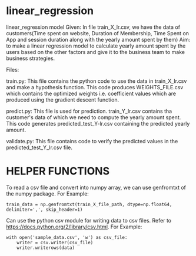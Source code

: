 # linear_regression
linear_regression model
Given: In file train_X_lr.csv, we have the data of customers(Time spent on website, Duration of Membership, Time Spent on App and session duration along with the yearly amount spent by them)
Aim: to make a linear regression model to calculate yearly amount spent by the users based on the other factors and give it to the business team to make business strategies.

Files:

train.py: This file contains the python code to use the data in train_X_lr.csv and make a hypothesis function. This code produces WEIGHTS_FILE.csv which contains the optimized weights i.e. coefficient values which are produced using the gradient descent function.

predict.py: This file is used for prediction. train_Y_lr.csv contains tha customer's data of which we need to compute the yearly amount spent. This code generates predicted_test_Y-lr.csv containing the predicted yearly amount.

validate.py: This file contains code to verify the predicted values in the predicted_test_Y_lr.csv file.

# HELPER FUNCTIONS

To read a csv file and convert into numpy array, we can use genfromtxt of the numpy package.
For Example:
```
train_data = np.genfromtxt(train_X_file_path, dtype=np.float64, delimiter=',', skip_header=1)
```
Can use the python csv module for writing data to csv files.
Refer to https://docs.python.org/2/library/csv.html.
For Example:
```
with open('sample_data.csv', 'w') as csv_file:
	writer = csv.writer(csv_file)
    writer.writerows(data)
```
